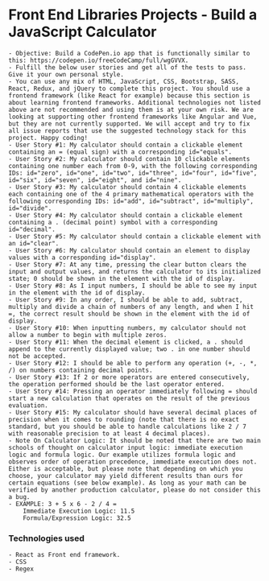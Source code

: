 # Front End Libraries Projects - Build a JavaScript Calculator

    - Objective: Build a CodePen.io app that is functionally similar to this: https://codepen.io/freeCodeCamp/full/wgGVVX.
    - Fulfill the below user stories and get all of the tests to pass. Give it your own personal style.
    - You can use any mix of HTML, JavaScript, CSS, Bootstrap, SASS, React, Redux, and jQuery to complete this project. You should use a frontend framework (like React for example) because this section is about learning frontend frameworks. Additional technologies not listed above are not recommended and using them is at your own risk. We are looking at supporting other frontend frameworks like Angular and Vue, but they are not currently supported. We will accept and try to fix all issue reports that use the suggested technology stack for this project. Happy coding!
    - User Story #1: My calculator should contain a clickable element containing an = (equal sign) with a corresponding id="equals".
    - User Story #2: My calculator should contain 10 clickable elements containing one number each from 0-9, with the following corresponding IDs: id="zero", id="one", id="two", id="three", id="four", id="five", id="six", id="seven", id="eight", and id="nine".
    - User Story #3: My calculator should contain 4 clickable elements each containing one of the 4 primary mathematical operators with the following corresponding IDs: id="add", id="subtract", id="multiply", id="divide".
    - User Story #4: My calculator should contain a clickable element containing a . (decimal point) symbol with a corresponding id="decimal".
    - User Story #5: My calculator should contain a clickable element with an id="clear".
    - User Story #6: My calculator should contain an element to display values with a corresponding id="display".
    - User Story #7: At any time, pressing the clear button clears the input and output values, and returns the calculator to its initialized state; 0 should be shown in the element with the id of display.
    - User Story #8: As I input numbers, I should be able to see my input in the element with the id of display.
    - User Story #9: In any order, I should be able to add, subtract, multiply and divide a chain of numbers of any length, and when I hit =, the correct result should be shown in the element with the id of display.
    - User Story #10: When inputting numbers, my calculator should not allow a number to begin with multiple zeros.
    - User Story #11: When the decimal element is clicked, a . should append to the currently displayed value; two . in one number should not be accepted.
    - User Story #12: I should be able to perform any operation (+, -, *, /) on numbers containing decimal points.
    - User Story #13: If 2 or more operators are entered consecutively, the operation performed should be the last operator entered.
    - User Story #14: Pressing an operator immediately following = should start a new calculation that operates on the result of the previous evaluation.
    - User Story #15: My calculator should have several decimal places of precision when it comes to rounding (note that there is no exact standard, but you should be able to handle calculations like 2 / 7 with reasonable precision to at least 4 decimal places).
    - Note On Calculator Logic: It should be noted that there are two main schools of thought on calculator input logic: immediate execution logic and formula logic. Our example utilizes formula logic and observes order of operation precedence, immediate execution does not. Either is acceptable, but please note that depending on which you choose, your calculator may yield different results than ours for certain equations (see below example). As long as your math can be verified by another production calculator, please do not consider this a bug.
    - EXAMPLE: 3 + 5 x 6 - 2 / 4 =
        Immediate Execution Logic: 11.5
        Formula/Expression Logic: 32.5

### Technologies used

    - React as Front end framework.
    - CSS
    - Regex
